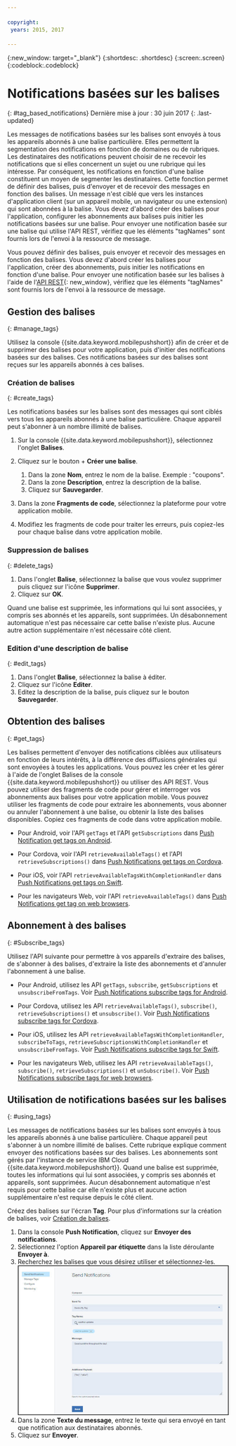 ```yaml
---

copyright:
 years: 2015, 2017

---
```


{:new_window: target="_blank"}
{:shortdesc: .shortdesc}
{:screen:.screen}
{:codeblock:.codeblock}

# Notifications basées sur les balises
{: #tag_based_notifications}
Dernière mise à jour : 30 juin 2017
{: .last-updated}

Les messages de notifications basées sur les balises sont envoyés à tous les appareils abonnés à une balise particulière. Elles permettent la segmentation des notifications en fonction de domaines ou de rubriques. Les destinataires des notifications peuvent choisir de ne recevoir les notifications que si elles concernent un sujet ou une rubrique qui les intéresse. Par conséquent, les notifications en fonction d'une balise constituent un moyen de segmenter les destinataires. Cette fonction permet de définir des balises, puis d'envoyer et de recevoir des messages en fonction des balises. Un message n'est ciblé que vers les instances d'application client (sur un appareil mobile, un navigateur ou une extension) qui sont abonnées à la balise. Vous devez d'abord créer des balises pour l'application, configurer les abonnements aux balises puis initier les notifications basées sur une balise. Pour envoyer une notification basée sur une balise qui utilise l'API REST, vérifiez que les éléments "tagNames" sont fournis lors de l'envoi à la ressource de message.

Vous pouvez définir des balises, puis envoyer et recevoir des messages en fonction des balises. Vous devez d'abord créer les balises pour l'application, créer des abonnements, puis initier les
notifications en fonction d'une balise. Pour envoyer une notification basée sur les balises à l'aide de l'[API REST](https://mobile.{DomainName}/imfpush/){: new_window}, vérifiez que les éléments "tagNames" sont fournis lors de l'envoi à la ressource de message.


## Gestion des balises
{: #manage_tags}

Utilisez la console {{site.data.keyword.mobilepushshort}} afin de créer et de supprimer des balises pour votre application, puis d'initier des notifications basées sur des balises. Ces notifications basées sur des balises sont reçues sur les appareils abonnés à ces balises.


### Création de balises
{: #create_tags}

Les notifications basées sur les balises sont des messages qui sont ciblés vers tous les appareils abonnés à une balise
particulière. Chaque appareil peut s'abonner à un nombre illimité de balises. 

1. Sur la console {{site.data.keyword.mobilepushshort}}, sélectionnez l'onglet **Balises**.
1. Cliquez sur le bouton + **Créer une balise**.   
   1. Dans la zone **Nom**, entrez le nom de la balise. Exemple : "coupons".
   1. Dans la zone **Description**, entrez la description de la balise.
   1. Cliquez sur **Sauvegarder**.

1. Dans la zone **Fragments de code**, sélectionnez la plateforme pour votre application mobile.
1. Modifiez les fragments de code pour traiter les erreurs, puis copiez-les pour chaque balise dans votre application mobile.

### Suppression de balises
{: #delete_tags}

1. Dans l'onglet **Balise**, sélectionnez la balise que vous voulez supprimer puis cliquez sur l'icône **Supprimer**.
1. Cliquez sur **OK**.

Quand une balise est supprimée, les informations qui lui sont associées, y compris ses abonnés et les appareils, sont supprimées. Un désabonnement automatique n'est pas nécessaire car cette balise n'existe plus. Aucune autre action supplémentaire n'est nécessaire côté client.

### Edition d'une description de balise
{: #edit_tags}

1. Dans l'onglet **Balise**, sélectionnez la balise à éditer.
1. Cliquez sur l'icône **Editer**.
1. Editez la description de la balise, puis cliquez sur le bouton **Sauvegarder**.

## Obtention des balises
{: #get_tags}

Les balises permettent d'envoyer des notifications ciblées aux utilisateurs en fonction de leurs intérêts, à la différence des diffusions
générales qui sont envoyées à toutes les applications. Vous pouvez les créer et les gérer à l'aide de l'onglet Balises de la console {{site.data.keyword.mobilepushshort}} ou utiliser des API REST. Vous pouvez utiliser des fragments de code pour gérer et interroger vos abonnements aux balises pour votre application mobile. Vous pouvez utiliser les fragments de code pour extraire les abonnements, vous abonner ou annuler l'abonnement à une balise, ou obtenir la liste des balises disponibles. Copiez ces fragments de code dans votre application mobile.


- Pour Android, voir l'API `getTags` et l'API `getSubscriptions` dans [Push Notification get tags on Android](https://github.com/ibm-bluemix-mobile-services/bms-clientsdk-cordova-plugin-push/tree/Doc#ios-app).

- Pour Cordova, voir l'API `retrieveAvailableTags()` et l'API `retrieveSubscriptions()` dans [Push Notifications get tags on Cordova](https://github.com/ibm-bluemix-mobile-services/bms-clientsdk-cordova-plugin-push/tree/Doc#push-notification-service-tags).

- Pour iOS, voir l'API `retrieveAvailableTagsWithCompletionHandler` dans [Push Notifications get tags on Swift](https://github.com/ibm-bluemix-mobile-services/bms-clientsdk-swift-push/tree/Doc#retrieve-tags).

- Pour les navigateurs Web, voir l'API `retrieveAvailableTags()` dans [Push Notifications get tag on web browsers](https://github.com/ibm-bluemix-mobile-services/bms-clientsdk-javascript-webpush/blob/Doc/README.md#push-notification-service-tags).


## Abonnement à des balises
{: #Subscribe_tags}

Utilisez l'API suivante pour permettre à vos appareils d'extraire des balises, de s'abonner à des balises, d'extraire la liste des abonnements et d'annuler l'abonnement à une balise.

- Pour Android, utilisez les API `getTags`, `subscribe`, `getSubscriptions` et `unsubscribeFromTags`. Voir [Push Notifications subscribe tags for Android](https://github.com/ibm-bluemix-mobile-services/bms-clientsdk-android-push/tree/Doc#push-notification-service-tags).

- Pour Cordova, utilisez les API `retrieveAvailableTags()`, `subscribe()`, `retrieveSubscriptions()` et `unsubscribe()`. Voir [Push Notifications subscribe tags for Cordova](https://github.com/ibm-bluemix-mobile-services/bms-clientsdk-cordova-plugin-push/tree/Doc#push-notification-service-tags).

- Pour iOS, utilisez les API `retrieveAvailableTagsWithCompletionHandler`, `subscribeToTags`, `retrieveSubscriptionsWithCompletionHandler` et `unsubscribeFromTags`. Voir [Push Notifications subscribe tags for Swift](https://github.com/ibm-bluemix-mobile-services/bms-clientsdk-swift-push/tree/Doc#push-notification-service-tags).

- Pour les navigateurs Web, utilisez les API `retrieveAvailableTags()`, `subscribe()`, `retrieveSubscriptions()` et `unSubscribe()`. Voir [Push Notifications subscribe tags for web browsers](https://github.com/ibm-bluemix-mobile-services/bms-clientsdk-javascript-webpush/blob/Doc/README.md#push-notification-service-tags).

## Utilisation de notifications basées sur les balises
{: #using_tags}

Les messages de notifications basées sur les balises sont envoyés à tous les appareils abonnés à une balise particulière. Chaque appareil peut s'abonner à un nombre illimité de balises. Cette rubrique explique comment envoyer des notifications basées sur des balises. Les abonnements sont gérés par l'instance de service IBM Cloud {{site.data.keyword.mobilepushshort}}. Quand une balise est supprimée, toutes les informations qui lui sont associées, y compris ses abonnés et appareils, sont supprimées. Aucun désabonnement automatique n'est requis pour cette balise car elle n'existe plus et aucune action supplémentaire n'est requise depuis le côté client.

Créez des balises sur l'écran **Tag**. Pour plus d'informations sur la création de balises,
voir [Création de balises](t_manage_tags.html).

1. Dans la console **Push Notification**, cliquez sur **Envoyer des notifications**.
1. Sélectionnez l'option **Appareil par étiquette** dans la liste déroulante **Envoyer à**.
1. Recherchez les balises que vous désirez utiliser et sélectionnez-les.
![Ecran Notifications](images/tag_notification.jpg)
1. Dans la zone **Texte du message**, entrez le texte qui sera envoyé en tant que notification aux destinataires abonnés.
1. Cliquez sur **Envoyer**.
